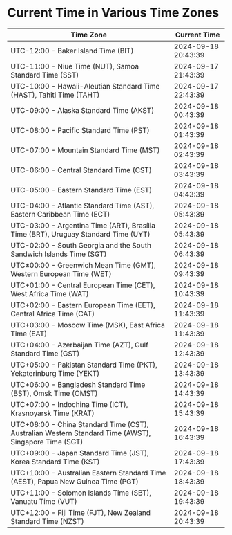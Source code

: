 # Current Time in Various Time Zones

| Time Zone | Current Time |
|-----------|--------------|
| UTC-12:00 - Baker Island Time (BIT) | 2024-09-18 20:43:39 |
| UTC-11:00 - Niue Time (NUT), Samoa Standard Time (SST) | 2024-09-17 21:43:39 |
| UTC-10:00 - Hawaii-Aleutian Standard Time (HAST), Tahiti Time (TAHT) | 2024-09-17 22:43:39 |
| UTC-09:00 - Alaska Standard Time (AKST) | 2024-09-18 00:43:39 |
| UTC-08:00 - Pacific Standard Time (PST) | 2024-09-18 01:43:39 |
| UTC-07:00 - Mountain Standard Time (MST) | 2024-09-18 02:43:39 |
| UTC-06:00 - Central Standard Time (CST) | 2024-09-18 03:43:39 |
| UTC-05:00 - Eastern Standard Time (EST) | 2024-09-18 04:43:39 |
| UTC-04:00 - Atlantic Standard Time (AST), Eastern Caribbean Time (ECT) | 2024-09-18 05:43:39 |
| UTC-03:00 - Argentina Time (ART), Brasília Time (BRT), Uruguay Standard Time (UYT) | 2024-09-18 05:43:39 |
| UTC-02:00 - South Georgia and the South Sandwich Islands Time (SGT) | 2024-09-18 06:43:39 |
| UTC±00:00 - Greenwich Mean Time (GMT), Western European Time (WET) | 2024-09-18 09:43:39 |
| UTC+01:00 - Central European Time (CET), West Africa Time (WAT) | 2024-09-18 10:43:39 |
| UTC+02:00 - Eastern European Time (EET), Central Africa Time (CAT) | 2024-09-18 11:43:39 |
| UTC+03:00 - Moscow Time (MSK), East Africa Time (EAT) | 2024-09-18 11:43:39 |
| UTC+04:00 - Azerbaijan Time (AZT), Gulf Standard Time (GST) | 2024-09-18 12:43:39 |
| UTC+05:00 - Pakistan Standard Time (PKT), Yekaterinburg Time (YEKT) | 2024-09-18 13:43:39 |
| UTC+06:00 - Bangladesh Standard Time (BST), Omsk Time (OMST) | 2024-09-18 14:43:39 |
| UTC+07:00 - Indochina Time (ICT), Krasnoyarsk Time (KRAT) | 2024-09-18 15:43:39 |
| UTC+08:00 - China Standard Time (CST), Australian Western Standard Time (AWST), Singapore Time (SGT) | 2024-09-18 16:43:39 |
| UTC+09:00 - Japan Standard Time (JST), Korea Standard Time (KST) | 2024-09-18 17:43:39 |
| UTC+10:00 - Australian Eastern Standard Time (AEST), Papua New Guinea Time (PGT) | 2024-09-18 18:43:39 |
| UTC+11:00 - Solomon Islands Time (SBT), Vanuatu Time (VUT) | 2024-09-18 19:43:39 |
| UTC+12:00 - Fiji Time (FJT), New Zealand Standard Time (NZST) | 2024-09-18 20:43:39 |
